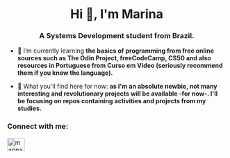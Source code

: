 <h1 align="center">Hi 👋, I'm Marina</h1>
<h3 align="center">A Systems Development student from Brazil.</h3>

- 🌱 I’m currently learning **the basics of programming from free online sources such as The Odin Project, freeCodeCamp, CS50 and also resources in Portuguese from Curso em Vídeo (seriously recommend them if you know the language).**

- 🔭 What you'll find here for now: **as I'm an absolute newbie, not many interesting and revolutionary projects will be available -for now-. I'll be focusing on repos containing activities and projects from my studies.**

<h3 align="left">Connect with me:</h3>
<p align="left">
<a href="https://linkedin.com/in/marinapscarvalho" target="blank"><img align="center" src="https://raw.githubusercontent.com/rahuldkjain/github-profile-readme-generator/master/src/images/icons/Social/linked-in-alt.svg" alt="marinapscarvalho" height="30" width="40" /></a>
</p>
